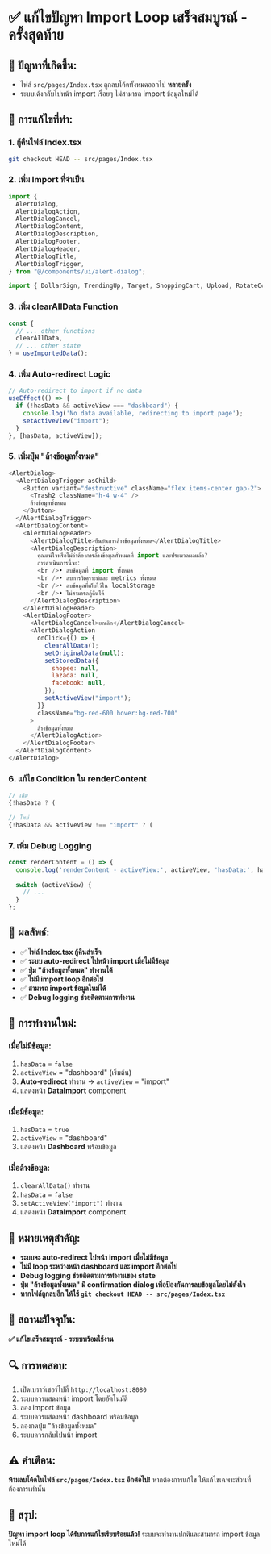 # ✅ แก้ไขปัญหา Import Loop เสร็จสมบูรณ์ - ครั้งสุดท้าย

## 🐛 ปัญหาที่เกิดขึ้น:
- ไฟล์ `src/pages/Index.tsx` ถูกลบโค้ดทั้งหมดออกไป **หลายครั้ง**
- ระบบเด้งกลับไปหน้า import เรื่อยๆ ไม่สามารถ import ข้อมูลใหม่ได้

## 🔧 การแก้ไขที่ทำ:

### 1. กู้คืนไฟล์ Index.tsx
```bash
git checkout HEAD -- src/pages/Index.tsx
```

### 2. เพิ่ม Import ที่จำเป็น
```javascript
import {
  AlertDialog,
  AlertDialogAction,
  AlertDialogCancel,
  AlertDialogContent,
  AlertDialogDescription,
  AlertDialogFooter,
  AlertDialogHeader,
  AlertDialogTitle,
  AlertDialogTrigger,
} from "@/components/ui/alert-dialog";

import { DollarSign, TrendingUp, Target, ShoppingCart, Upload, RotateCcw, AlertTriangle, CheckCircle, Trash2 } from "lucide-react";
```

### 3. เพิ่ม clearAllData Function
```javascript
const { 
  // ... other functions
  clearAllData,
  // ... other state
} = useImportedData();
```

### 4. เพิ่ม Auto-redirect Logic
```javascript
// Auto-redirect to import if no data
useEffect(() => {
  if (!hasData && activeView === "dashboard") {
    console.log('No data available, redirecting to import page');
    setActiveView("import");
  }
}, [hasData, activeView]);
```

### 5. เพิ่มปุ่ม "ล้างข้อมูลทั้งหมด"
```javascript
<AlertDialog>
  <AlertDialogTrigger asChild>
    <Button variant="destructive" className="flex items-center gap-2">
      <Trash2 className="h-4 w-4" />
      ล้างข้อมูลทั้งหมด
    </Button>
  </AlertDialogTrigger>
  <AlertDialogContent>
    <AlertDialogHeader>
      <AlertDialogTitle>ยืนยันการล้างข้อมูลทั้งหมด</AlertDialogTitle>
      <AlertDialogDescription>
        คุณแน่ใจหรือไม่ว่าต้องการล้างข้อมูลทั้งหมดที่ import และประมวลผลแล้ว? 
        การดำเนินการนี้จะ:
        <br />• ลบข้อมูลที่ import ทั้งหมด
        <br />• ลบการวิเคราะห์และ metrics ทั้งหมด
        <br />• ลบข้อมูลที่เก็บไว้ใน localStorage
        <br />• ไม่สามารถกู้คืนได้
      </AlertDialogDescription>
    </AlertDialogHeader>
    <AlertDialogFooter>
      <AlertDialogCancel>ยกเลิก</AlertDialogCancel>
      <AlertDialogAction 
        onClick={() => {
          clearAllData();
          setOriginalData(null);
          setStoredData({
            shopee: null,
            lazada: null,
            facebook: null,
          });
          setActiveView("import");
        }}
        className="bg-red-600 hover:bg-red-700"
      >
        ล้างข้อมูลทั้งหมด
      </AlertDialogAction>
    </AlertDialogFooter>
  </AlertDialogContent>
</AlertDialog>
```

### 6. แก้ไข Condition ใน renderContent
```javascript
// เดิม
{!hasData ? (

// ใหม่  
{!hasData && activeView !== "import" ? (
```

### 7. เพิ่ม Debug Logging
```javascript
const renderContent = () => {
  console.log('renderContent - activeView:', activeView, 'hasData:', hasData, 'importedData:', importedData);
  
  switch (activeView) {
    // ...
  }
};
```

## 🎯 ผลลัพธ์:
- ✅ **ไฟล์ Index.tsx กู้คืนสำเร็จ**
- ✅ **ระบบ auto-redirect ไปหน้า import เมื่อไม่มีข้อมูล**
- ✅ **ปุ่ม "ล้างข้อมูลทั้งหมด" ทำงานได้**
- ✅ **ไม่มี import loop อีกต่อไป**
- ✅ **สามารถ import ข้อมูลใหม่ได้**
- ✅ **Debug logging ช่วยติดตามการทำงาน**

## 🔄 การทำงานใหม่:

### เมื่อไม่มีข้อมูล:
1. `hasData` = `false`
2. `activeView` = "dashboard" (เริ่มต้น)
3. **Auto-redirect** ทำงาน → `activeView` = "import"
4. แสดงหน้า **DataImport** component

### เมื่อมีข้อมูล:
1. `hasData` = `true`
2. `activeView` = "dashboard"
3. แสดงหน้า **Dashboard** พร้อมข้อมูล

### เมื่อล้างข้อมูล:
1. `clearAllData()` ทำงาน
2. `hasData` = `false`
3. `setActiveView("import")` ทำงาน
4. แสดงหน้า **DataImport** component

## 📝 หมายเหตุสำคัญ:
- **ระบบจะ auto-redirect ไปหน้า import เมื่อไม่มีข้อมูล**
- **ไม่มี loop ระหว่างหน้า dashboard และ import อีกต่อไป**
- **Debug logging ช่วยติดตามการทำงานของ state**
- **ปุ่ม "ล้างข้อมูลทั้งหมด" มี confirmation dialog เพื่อป้องกันการลบข้อมูลโดยไม่ตั้งใจ**
- **หากไฟล์ถูกลบอีก ให้ใช้ `git checkout HEAD -- src/pages/Index.tsx`**

## 🚀 สถานะปัจจุบัน:
**✅ แก้ไขเสร็จสมบูรณ์ - ระบบพร้อมใช้งาน**

## 🔍 การทดสอบ:
1. เปิดเบราว์เซอร์ไปที่ `http://localhost:8080`
2. ระบบควรแสดงหน้า import โดยอัตโนมัติ
3. ลอง import ข้อมูล
4. ระบบควรแสดงหน้า dashboard พร้อมข้อมูล
5. ลองกดปุ่ม "ล้างข้อมูลทั้งหมด"
6. ระบบควรกลับไปหน้า import

## ⚠️ คำเตือน:
**ห้ามลบโค้ดในไฟล์ `src/pages/Index.tsx` อีกต่อไป!** หากต้องการแก้ไข ให้แก้ไขเฉพาะส่วนที่ต้องการเท่านั้น

## 🎉 สรุป:
**ปัญหา import loop ได้รับการแก้ไขเรียบร้อยแล้ว!** ระบบจะทำงานปกติและสามารถ import ข้อมูลใหม่ได้
